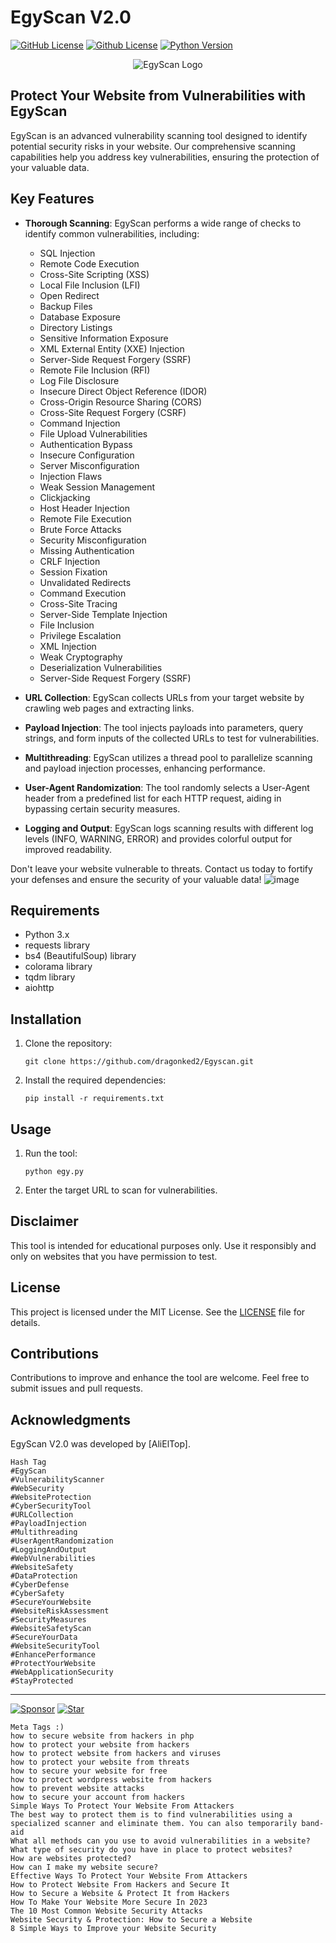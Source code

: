 # EgyScan V2.0

[![GitHub License](https://img.shields.io/badge/license-MIT-blue.svg)](LICENSE)
[![Github License](https://img.shields.io/badge/license-GPLv3-blue.svg)](LICENSE)
[![Python Version](https://img.shields.io/badge/python-3.x-blue.svg)](https://www.python.org/downloads/)

<p align="center">
  <img src="https://github.com/dragonked2/Egyscan/assets/66541902/c769777f-7e6a-4d1f-8907-bb4e75c8d01e" alt="EgyScan Logo">
</p>

## Protect Your Website from Vulnerabilities with EgyScan

EgyScan is an advanced vulnerability scanning tool designed to identify potential security risks in your website. Our comprehensive scanning capabilities help you address key vulnerabilities, ensuring the protection of your valuable data.

## Key Features

- **Thorough Scanning**: EgyScan performs a wide range of checks to identify common vulnerabilities, including:
  
  - SQL Injection
  - Remote Code Execution
  - Cross-Site Scripting (XSS)
  - Local File Inclusion (LFI)
  - Open Redirect
  - Backup Files
  - Database Exposure
  - Directory Listings
  - Sensitive Information Exposure
  - XML External Entity (XXE) Injection
  - Server-Side Request Forgery (SSRF)
  - Remote File Inclusion (RFI)
  - Log File Disclosure
  - Insecure Direct Object Reference (IDOR)
  - Cross-Origin Resource Sharing (CORS)
  - Cross-Site Request Forgery (CSRF)
  - Command Injection
  - File Upload Vulnerabilities
  - Authentication Bypass
  - Insecure Configuration
  - Server Misconfiguration
  - Injection Flaws
  - Weak Session Management
  - Clickjacking
  - Host Header Injection
  - Remote File Execution
  - Brute Force Attacks
  - Security Misconfiguration
  - Missing Authentication
  - CRLF Injection
  - Session Fixation
  - Unvalidated Redirects
  - Command Execution
  - Cross-Site Tracing
  - Server-Side Template Injection
  - File Inclusion
  - Privilege Escalation
  - XML Injection
  - Weak Cryptography
  - Deserialization Vulnerabilities
  - Server-Side Request Forgery (SSRF)
  
- **URL Collection**: EgyScan collects URLs from your target website by crawling web pages and extracting links.

- **Payload Injection**: The tool injects payloads into parameters, query strings, and form inputs of the collected URLs to test for vulnerabilities.

- **Multithreading**: EgyScan utilizes a thread pool to parallelize scanning and payload injection processes, enhancing performance.

- **User-Agent Randomization**: The tool randomly selects a User-Agent header from a predefined list for each HTTP request, aiding in bypassing certain security measures.

- **Logging and Output**: EgyScan logs scanning results with different log levels (INFO, WARNING, ERROR) and provides colorful output for improved readability.

Don't leave your website vulnerable to threats. Contact us today to fortify your defenses and ensure the security of your valuable data!
![image](https://github.com/dragonked2/Egyscan/assets/66541902/02de4e3a-d571-4d90-afad-e9966e44057e)

## Requirements

- Python 3.x
- requests library
- bs4 (BeautifulSoup) library
- colorama library
- tqdm library
- aiohttp

## Installation

1. Clone the repository:

   ```shell
   git clone https://github.com/dragonked2/Egyscan.git
   ```

2. Install the required dependencies:

   ```shell
   pip install -r requirements.txt
   ```

## Usage

1. Run the tool:

   ```shell
   python egy.py
   ```

2. Enter the target URL to scan for vulnerabilities.

## Disclaimer

This tool is intended for educational purposes only. Use it responsibly and only on websites that you have permission to test.

## License

This project is licensed under the MIT License. See the [LICENSE](LICENSE) file for details.

## Contributions

Contributions to improve and enhance the tool are welcome. Feel free to submit issues and pull requests.

## Acknowledgments

EgyScan V2.0 was developed by [AliElTop].



    Hash Tag
    #EgyScan
    #VulnerabilityScanner
    #WebSecurity
    #WebsiteProtection
    #CyberSecurityTool
    #URLCollection
    #PayloadInjection
    #Multithreading
    #UserAgentRandomization
    #LoggingAndOutput
    #WebVulnerabilities
    #WebsiteSafety
    #DataProtection
    #CyberDefense
    #CyberSafety
    #SecureYourWebsite
    #WebsiteRiskAssessment
    #SecurityMeasures
    #WebsiteSafetyScan
    #SecureYourData
    #WebsiteSecurityTool
    #EnhancePerformance
    #ProtectYourWebsite
    #WebApplicationSecurity
    #StayProtected
---

[![Sponsor](https://img.shields.io/badge/sponsor-project_name-orange.svg)](https://github.com/sponsors/dragonked2)
[![Star](https://img.shields.io/badge/star-project_name-yellow.svg)](https://github.com/dragonked2/Egyscan)

   ```shell
   Meta Tags :)
how to secure website from hackers in php
how to protect your website from hackers
how to protect website from hackers and viruses
how to protect your website from threats
how to secure your website for free
how to protect wordpress website from hackers
how to prevent website attacks
how to secure your account from hackers
Simple Ways To Protect Your Website From Attackers
The best way to protect them is to find vulnerabilities using a specialized scanner and eliminate them. You can also temporarily band-aid
What all methods can you use to avoid vulnerabilities in a website?
What type of security do you have in place to protect websites?
How are websites protected?
How can I make my website secure?
Effective Ways To Protect Your Website From Attackers
How to Protect Website From Hackers and Secure It
How to Secure a Website & Protect It from Hackers
How To Make Your Website More Secure In 2023
The 10 Most Common Website Security Attacks
Website Security & Protection: How to Secure a Website
8 Simple Ways to Improve your Website Security
   ```
